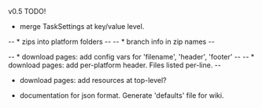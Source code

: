v0.5 TODO!

* merge TaskSettings at key/value level.

-- * zips into platform folders --
-- * branch info in zip names --

-- * download pages: add config vars for 'filename', 'header', 'footer' --
-- * download pages: add per-platform header. Files listed per-line. --
* download pages: add resources at top-level?

* documentation for json format. Generate 'defaults' file for wiki.
